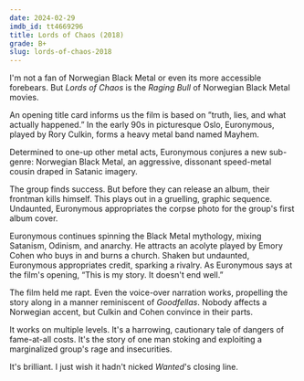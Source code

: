 ```yaml
---
date: 2024-02-29
imdb_id: tt4669296
title: Lords of Chaos (2018)
grade: B+
slug: lords-of-chaos-2018
---
```


I'm not a fan of Norwegian Black Metal or even its more accessible forebears. But _Lords of Chaos_ is the <span data-imdb-id="tt0081398">_Raging Bull_</span> of Norwegian Black Metal movies.

<!-- end -->

An opening title card informs us the film is based on ”truth, lies, and what actually happened.” In the early 90s in picturesque Oslo, Euronymous, played by Rory Culkin, forms a heavy metal band named Mayhem.

Determined to one-up other metal acts, Euronymous conjures a new sub-genre: Norwegian Black Metal, an aggressive, dissonant speed-metal cousin draped in Satanic imagery.

The group finds success. But before they can release an album, their frontman kills himself. This plays out in a gruelling, graphic sequence. Undaunted, Euronymous appropriates the corpse photo for the group's first album cover.

Euronymous continues spinning the Black Metal mythology, mixing Satanism, Odinism, and anarchy. He attracts an acolyte played by Emory Cohen who buys in and burns a church. Shaken but undaunted, Euronymous appropriates credit, sparking a rivalry. As Euronymous says at the film's opening, “This is my story. It doesn't end well.”

The film held me rapt. Even the voice-over narration works, propelling the story along in a manner reminiscent of <span data-imdb-id="tt0099685">_Goodfellas_</span>. Nobody affects a Norwegian accent, but Culkin and Cohen convince in their parts.

It works on multiple levels. It's a harrowing, cautionary tale of dangers of fame-at-all costs. It's the story of one man stoking and exploiting a marginalized group's rage and insecurities.

It's brilliant. I just wish it hadn't nicked <span data-imdb-id="tt0493464">_Wanted_</span>'s closing line.
